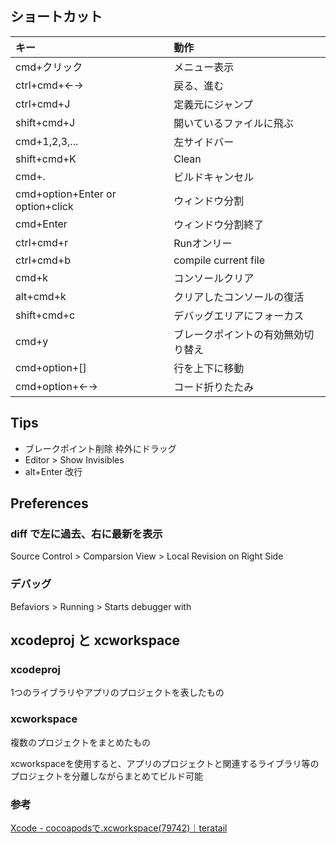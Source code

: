 ## ショートカット
| キー | 動作 |
|:--|:--|
| cmd+クリック | メニュー表示 |
| ctrl+cmd+←→ | 戻る、進む |
| ctrl+cmd+J | 定義元にジャンプ |
| shift+cmd+J | 開いているファイルに飛ぶ |
| cmd+1,2,3,... | 左サイドバー |
| shift+cmd+K | Clean |
| cmd+. | ビルドキャンセル |
| cmd+option+Enter or option+click | ウィンドウ分割 |
| cmd+Enter | ウィンドウ分割終了 |
| ctrl+cmd+r | Runオンリー |
| ctrl+cmd+b | compile current file |
| cmd+k | コンソールクリア |
| alt+cmd+k | クリアしたコンソールの復活 |
| shift+cmd+c | デバッグエリアにフォーカス |
| cmd+y | ブレークポイントの有効無効切り替え |
| cmd+option+[] | 行を上下に移動 |
| cmd+option+←→ | コード折りたたみ |


## Tips
- ブレークポイント削除 枠外にドラッグ
- Editor > Show Invisibles
- alt+Enter 改行

## Preferences
### diff で左に過去、右に最新を表示
Source Control > Comparsion View > Local Revision on Right Side

### デバッグ
Befaviors > Running > Starts debugger with


## xcodeproj と xcworkspace
### xcodeproj
1つのライブラリやアプリのプロジェクトを表したもの

### xcworkspace
複数のプロジェクトをまとめたもの

xcworkspaceを使用すると、アプリのプロジェクトと関連するライブラリ等のプロジェクトを分離しながらまとめてビルド可能

### 参考
[Xcode - cocoapodsで.xcworkspace(79742)｜teratail](https://teratail.com/questions/79742)
